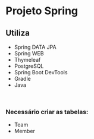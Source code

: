 <h1>Projeto Spring</h1>

<h2>Utiliza</h2>
<ul>
   <li>Spring DATA JPA</li>
   <li>Spring WEB</li>
   <li>Thymeleaf</li>
   <li>PostgreSQL</li>
   <li>Spring Boot DevTools</li>
   <li>Gradle</li>
   <li>Java</li>
</ul>
<br />

<h3>Necessário criar as tabelas:</h3>
    <ul>
      <li>Team</li>
      <li>Member</li>
    </ul>
